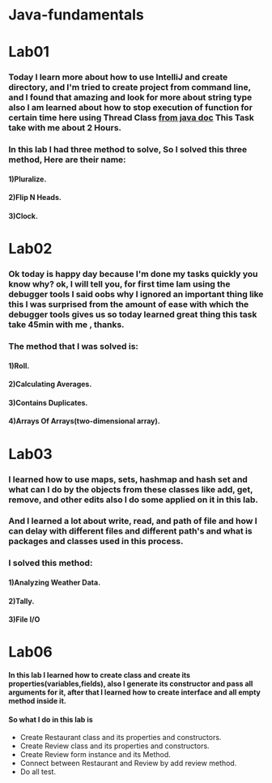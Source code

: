 # Java-fundamentals

# Lab01
### Today I learn more about how to use IntelliJ and create directory, and I'm tried to create project from command line, and I found that amazing and look for more about string type also I am learned about how to stop execution of function for certain time here using Thread Class [from java doc](https://docs.oracle.com/javase/7/docs/api/java/lang/Thread.html) This Task take with me about 2 Hours.
### In this lab I had three method to solve, So I solved this three method, Here are their name:
#### 1)Pluralize.

#### 2)Flip N Heads.

#### 3)Clock.


# Lab02
### Ok today is happy day because I'm done my tasks quickly you know why? ok, I will tell you, for first time Iam using the debugger tools I said oobs why I ignored an important thing like this I was surprised from the amount of ease with which the debugger tools gives us so today  learned great thing this task take 45min with me , thanks.
### The method that I was solved is:
#### 1)Roll.

#### 2)Calculating Averages.

#### 3)Contains Duplicates.

#### 4)Arrays Of Arrays(two-dimensional array).



# Lab03
### I learned how to use maps, sets, hashmap and hash set and what can I do by the objects from these classes like add, get, remove, and other edits also I do some applied on it in this lab.
### And I learned a lot about write, read, and path of file and how I can delay with different files and different path's and what is packages and classes used in this process.
### I solved this method:
#### 1)Analyzing Weather Data.

#### 2)Tally.


#### 3)File I/O

# Lab06
#### In this lab I learned how to create class and create its properties(variables,fields), also I generate its constructor and pass all arguments for it, after that I learned how to create interface and all empty method inside it.
#### So what I do in this lab is 
- Create Restaurant class and its properties and constructors.
- Create Review class and its properties and constructors.
- Create Review form instance and its Method.
- Connect between Restaurant and Review by add review method.
- Do all test.
 
